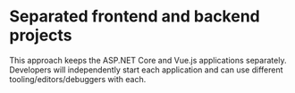 # Separated frontend and backend projects
This approach keeps the ASP.NET Core and Vue.js applications separately.
Developers will independently start each application and can use different tooling/editors/debuggers with each.